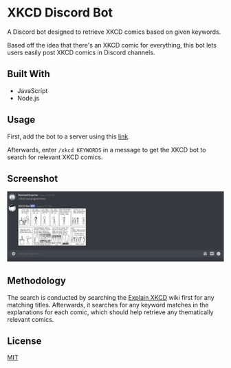 # XKCD Discord Bot

A Discord bot designed to retrieve XKCD comics based on given keywords.

Based off the idea that there's an XKCD comic for everything, this bot lets users easily post XKCD comics in Discord channels.

## Built With
* JavaScript
* Node.js

## Usage 

First, add the bot to a server using this [link](https://discord.com/api/oauth2/authorize?client_id=841341366780952596&permissions=52224&scope=bot).

Afterwards, enter `/xkcd KEYWORDS` in a message to get the XKCD bot to search for relevant XKCD comics.


## Screenshot
![using the XKCD bot](docs/xkcd-bot-example.png)

## Methodology

The search is conducted by searching the [Explain XKCD](https://www.explainxkcd.com/wiki/index.php/Main_Page) wiki
first for any matching titles. Afterwards, it searches for any keyword matches in the explanations for each comic, which should help
retrieve any thematically relevant comics.

## License
[MIT](https://choosealicense.com/licenses/mit/)

